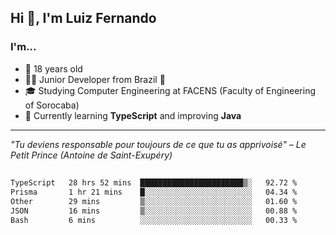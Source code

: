 <h2>Hi 👋, I'm Luiz Fernando</h2>

### I'm...
* 🤟 18 years old
* 👨‍💻 Junior Developer from Brazil 💚
* 🎓 Studying Computer Engineering at FACENS (Faculty of Engineering of Sorocaba)
* 🔭 Currently learning **TypeScript** and improving **Java**

---

_"Tu deviens responsable pour toujours de ce que tu as apprivoisé" – Le Petit Prince (Antoine de Saint-Exupéry)_

##

<!--START_SECTION:waka-->

```txt
TypeScript   28 hrs 52 mins  ███████████████████████▒░   92.72 %
Prisma       1 hr 21 mins    █░░░░░░░░░░░░░░░░░░░░░░░░   04.34 %
Other        29 mins         ▒░░░░░░░░░░░░░░░░░░░░░░░░   01.60 %
JSON         16 mins         ▒░░░░░░░░░░░░░░░░░░░░░░░░   00.88 %
Bash         6 mins          ░░░░░░░░░░░░░░░░░░░░░░░░░   00.33 %
```

<!--END_SECTION:waka-->

